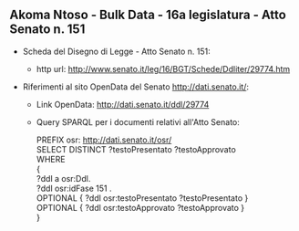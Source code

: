 ## Akoma Ntoso - Bulk Data - 16a legislatura - Atto Senato n. 151 ##

* Scheda del Disegno di Legge - Atto Senato n. 151:
	* http url: http://www.senato.it/leg/16/BGT/Schede/Ddliter/29774.htm

* Riferimenti al sito OpenData del Senato http://dati.senato.it/:
	* Link OpenData: http://dati.senato.it/ddl/29774
	* Query SPARQL per i documenti relativi all'Atto Senato:

        PREFIX osr: <http://dati.senato.it/osr/>  
		SELECT DISTINCT ?testoPresentato ?testoApprovato  
		WHERE  
		{  
		    ?ddl a osr:Ddl.  
		    ?ddl osr:idFase 151 .  
		    OPTIONAL { ?ddl osr:testoPresentato ?testoPresentato }  
		    OPTIONAL { ?ddl osr:testoApprovato ?testoApprovato }  
		}
		
